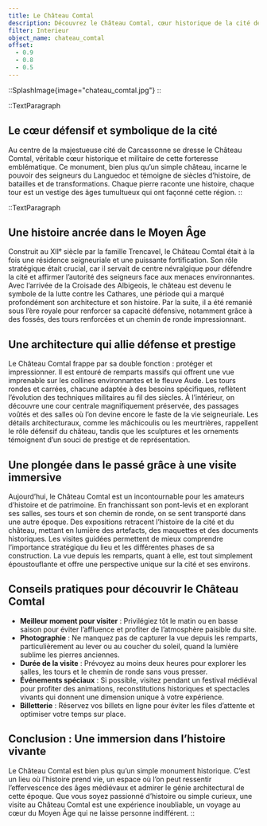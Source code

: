 ```yaml
---
title: Le Château Comtal
description: Découvrez le Château Comtal, cœur historique de la cité de Carcassonne. Plongez dans l’histoire médiévale à travers ses remparts, tours et chemin de ronde. Explorez ce chef-d’œuvre d’architecture militaire et profitez d’une vue imprenable sur la cité et ses environs. Un incontournable pour les passionnés d’histoire et de patrimoine.
filter: Interieur
object_name: chateau_comtal
offset:
  - 0.9
  - 0.8
  - 0.5
---
```


::SplashImage{image="chateau_comtal.jpg"}
::

::TextParagraph

## Le cœur défensif et symbolique de la cité

Au centre de la majestueuse cité de Carcassonne se dresse le Château Comtal, véritable cœur historique et militaire de cette forteresse emblématique. Ce monument, bien plus qu’un simple château, incarne le pouvoir des seigneurs du Languedoc et témoigne de siècles d’histoire, de batailles et de transformations. Chaque pierre raconte une histoire, chaque tour est un vestige des âges tumultueux qui ont façonné cette région.
::

::TextParagraph

## Une histoire ancrée dans le Moyen Âge

Construit au XIIᵉ siècle par la famille Trencavel, le Château Comtal était à la fois une résidence seigneuriale et une puissante fortification. Son rôle stratégique était crucial, car il servait de centre névralgique pour défendre la cité et affirmer l’autorité des seigneurs face aux menaces environnantes. Avec l’arrivée de la Croisade des Albigeois, le château est devenu le symbole de la lutte contre les Cathares, une période qui a marqué profondément son architecture et son histoire. Par la suite, il a été remanié sous l’ère royale pour renforcer sa capacité défensive, notamment grâce à des fossés, des tours renforcées et un chemin de ronde impressionnant.

## Une architecture qui allie défense et prestige

Le Château Comtal frappe par sa double fonction : protéger et impressionner. Il est entouré de remparts massifs qui offrent une vue imprenable sur les collines environnantes et le fleuve Aude. Les tours rondes et carrées, chacune adaptée à des besoins spécifiques, reflètent l’évolution des techniques militaires au fil des siècles. À l’intérieur, on découvre une cour centrale magnifiquement préservée, des passages voûtés et des salles où l’on devine encore le faste de la vie seigneuriale. Les détails architecturaux, comme les mâchicoulis ou les meurtrières, rappellent le rôle défensif du château, tandis que les sculptures et les ornements témoignent d’un souci de prestige et de représentation.

## Une plongée dans le passé grâce à une visite immersive

Aujourd’hui, le Château Comtal est un incontournable pour les amateurs d’histoire et de patrimoine. En franchissant son pont-levis et en explorant ses salles, ses tours et son chemin de ronde, on se sent transporté dans une autre époque. Des expositions retracent l’histoire de la cité et du château, mettant en lumière des artefacts, des maquettes et des documents historiques. Les visites guidées permettent de mieux comprendre l’importance stratégique du lieu et les différentes phases de sa construction. La vue depuis les remparts, quant à elle, est tout simplement époustouflante et offre une perspective unique sur la cité et ses environs.

## Conseils pratiques pour découvrir le Château Comtal

- **Meilleur moment pour visiter** : Privilégiez tôt le matin ou en basse saison pour éviter l’affluence et profiter de l’atmosphère paisible du site.
- **Photographie** : Ne manquez pas de capturer la vue depuis les remparts, particulièrement au lever ou au coucher du soleil, quand la lumière sublime les pierres anciennes.
- **Durée de la visite** : Prévoyez au moins deux heures pour explorer les salles, les tours et le chemin de ronde sans vous presser.
- **Événements spéciaux** : Si possible, visitez pendant un festival médiéval pour profiter des animations, reconstitutions historiques et spectacles vivants qui donnent une dimension unique à votre expérience.
- **Billetterie** : Réservez vos billets en ligne pour éviter les files d’attente et optimiser votre temps sur place.

## Conclusion : Une immersion dans l’histoire vivante

Le Château Comtal est bien plus qu’un simple monument historique. C’est un lieu où l’histoire prend vie, un espace où l’on peut ressentir l’effervescence des âges médiévaux et admirer le génie architectural de cette époque. Que vous soyez passionné d’histoire ou simple curieux, une visite au Château Comtal est une expérience inoubliable, un voyage au cœur du Moyen Âge qui ne laisse personne indifférent.
::
